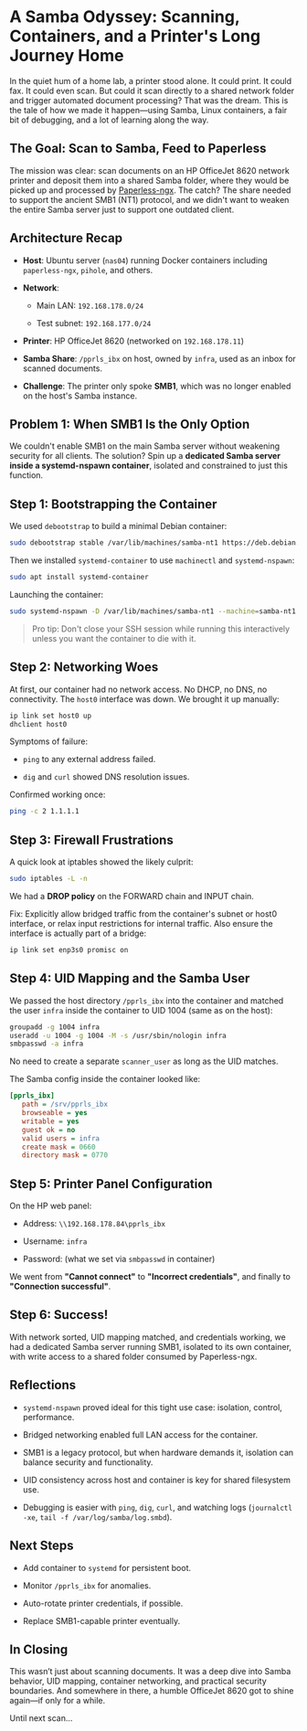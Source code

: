 # A Samba Odyssey: Scanning, Containers, and a Printer's Long Journey Home

In the quiet hum of a home lab, a printer stood alone. It could print. It could fax. It could even scan. But could it scan directly to a shared network folder and trigger automated document processing? That was the dream. This is the tale of how we made it happen—using Samba, Linux containers, a fair bit of debugging, and a lot of learning along the way.

## The Goal: Scan to Samba, Feed to Paperless

The mission was clear: scan documents on an HP OfficeJet 8620 network printer and deposit them into a shared Samba folder, where they would be picked up and processed by [Paperless-ngx](https://paperless-ngx.readthedocs.io/en/latest/). The catch? The share needed to support the ancient SMB1 (NT1) protocol, and we didn't want to weaken the entire Samba server just to support one outdated client.

## Architecture Recap

- **Host**: Ubuntu server (`nas04`) running Docker containers including `paperless-ngx`, `pihole`, and others.
    
- **Network**:
    
    - Main LAN: `192.168.178.0/24`
        
    - Test subnet: `192.168.177.0/24`
        
- **Printer**: HP OfficeJet 8620 (networked on `192.168.178.11`)
    
- **Samba Share**: `/pprls_ibx` on host, owned by `infra`, used as an inbox for scanned documents.
    
- **Challenge**: The printer only spoke **SMB1**, which was no longer enabled on the host's Samba instance.
    

## Problem 1: When SMB1 Is the Only Option

We couldn't enable SMB1 on the main Samba server without weakening security for all clients. The solution? Spin up a **dedicated Samba server inside a systemd-nspawn container**, isolated and constrained to just this function.

## Step 1: Bootstrapping the Container

We used `debootstrap` to build a minimal Debian container:

```bash
sudo debootstrap stable /var/lib/machines/samba-nt1 https://deb.debian.org/debian
```

Then we installed `systemd-container` to use `machinectl` and `systemd-nspawn`:

```bash
sudo apt install systemd-container
```

Launching the container:

```bash
sudo systemd-nspawn -D /var/lib/machines/samba-nt1 --machine=samba-nt1 --network-bridge=br0 -b
```

> Pro tip: Don't close your SSH session while running this interactively unless you want the container to die with it.

## Step 2: Networking Woes

At first, our container had no network access. No DHCP, no DNS, no connectivity. The `host0` interface was down. We brought it up manually:

```bash
ip link set host0 up
dhclient host0
```

Symptoms of failure:

- `ping` to any external address failed.
    
- `dig` and `curl` showed DNS resolution issues.
    

Confirmed working once:

```bash
ping -c 2 1.1.1.1
```

## Step 3: Firewall Frustrations

A quick look at iptables showed the likely culprit:

```bash
sudo iptables -L -n
```

We had a **DROP policy** on the FORWARD chain and INPUT chain.

Fix: Explicitly allow bridged traffic from the container's subnet or host0 interface, or relax input restrictions for internal traffic. Also ensure the interface is actually part of a bridge:

```bash
ip link set enp3s0 promisc on
```

## Step 4: UID Mapping and the Samba User

We passed the host directory `/pprls_ibx` into the container and matched the user `infra` inside the container to UID 1004 (same as on the host):

```bash
groupadd -g 1004 infra
useradd -u 1004 -g 1004 -M -s /usr/sbin/nologin infra
smbpasswd -a infra
```

No need to create a separate `scanner_user` as long as the UID matches.

The Samba config inside the container looked like:

```ini
[pprls_ibx]
   path = /srv/pprls_ibx
   browseable = yes
   writable = yes
   guest ok = no
   valid users = infra
   create mask = 0660
   directory mask = 0770
```

## Step 5: Printer Panel Configuration

On the HP web panel:

- Address: `\\192.168.178.84\pprls_ibx`
    
- Username: `infra`
    
- Password: (what we set via `smbpasswd` in container)
    

We went from **"Cannot connect"** to **"Incorrect credentials"**, and finally to **"Connection successful"**.

## Step 6: Success!

With network sorted, UID mapping matched, and credentials working, we had a dedicated Samba server running SMB1, isolated to its own container, with write access to a shared folder consumed by Paperless-ngx.

## Reflections

- `systemd-nspawn` proved ideal for this tight use case: isolation, control, performance.
    
- Bridged networking enabled full LAN access for the container.
    
- SMB1 is a legacy protocol, but when hardware demands it, isolation can balance security and functionality.
    
- UID consistency across host and container is key for shared filesystem use.
    
- Debugging is easier with `ping`, `dig`, `curl`, and watching logs (`journalctl -xe`, `tail -f /var/log/samba/log.smbd`).
    

## Next Steps

- Add container to `systemd` for persistent boot.
    
- Monitor `/pprls_ibx` for anomalies.
    
- Auto-rotate printer credentials, if possible.
    
- Replace SMB1-capable printer eventually.
    

## In Closing

This wasn’t just about scanning documents. It was a deep dive into Samba behavior, UID mapping, container networking, and practical security boundaries. And somewhere in there, a humble OfficeJet 8620 got to shine again—if only for a while.

Until next scan...